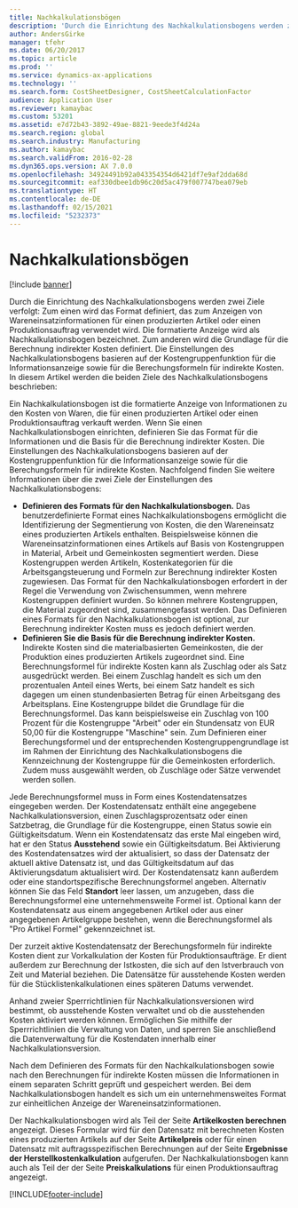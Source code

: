 ```yaml
---
title: Nachkalkulationsbögen
description: 'Durch die Einrichtung des Nachkalkulationsbogens werden zwei Ziele verfolgt: Zum einen wird das Format definiert, das zum Anzeigen von Wareneinsatzinformationen für einen produzierten Artikel oder einen Produktionsauftrag verwendet wird. Die formatierte Anzeige wird als Nachkalkulationsbogen bezeichnet. Zum anderen wird die Grundlage für die Berechnung indirekter Kosten definiert. Die Einstellungen des Nachkalkulationsbogens basieren auf der Kostengruppenfunktion für die Informationsanzeige sowie für die Berechungsformeln für indirekte Kosten. In diesem Artikel werden die beiden Ziele des Nachkalkulationsbogens beschrieben:'
author: AndersGirke
manager: tfehr
ms.date: 06/20/2017
ms.topic: article
ms.prod: ''
ms.service: dynamics-ax-applications
ms.technology: ''
ms.search.form: CostSheetDesigner, CostSheetCalculationFactor
audience: Application User
ms.reviewer: kamaybac
ms.custom: 53201
ms.assetid: e7d72b43-3892-49ae-8821-9eede3f4d24a
ms.search.region: global
ms.search.industry: Manufacturing
ms.author: kamaybac
ms.search.validFrom: 2016-02-28
ms.dyn365.ops.version: AX 7.0.0
ms.openlocfilehash: 34924491b92a043354354d6421df7e9af2dda68d
ms.sourcegitcommit: eaf330dbee1db96c20d5ac479f007747bea079eb
ms.translationtype: HT
ms.contentlocale: de-DE
ms.lasthandoff: 02/15/2021
ms.locfileid: "5232373"
---
```

# <a name="costing-sheets"></a>Nachkalkulationsbögen

[!include [banner](../includes/banner.md)]

Durch die Einrichtung des Nachkalkulationsbogens werden zwei Ziele verfolgt: Zum einen wird das Format definiert, das zum Anzeigen von Wareneinsatzinformationen für einen produzierten Artikel oder einen Produktionsauftrag verwendet wird. Die formatierte Anzeige wird als Nachkalkulationsbogen bezeichnet. Zum anderen wird die Grundlage für die Berechnung indirekter Kosten definiert. Die Einstellungen des Nachkalkulationsbogens basieren auf der Kostengruppenfunktion für die Informationsanzeige sowie für die Berechungsformeln für indirekte Kosten. In diesem Artikel werden die beiden Ziele des Nachkalkulationsbogens beschrieben: 

Ein Nachkalkulationsbogen ist die formatierte Anzeige von Informationen zu den Kosten von Waren, die für einen produzierten Artikel oder einen Produktionsauftrag verkauft werden. Wenn Sie einen Nachkalkulationsbogen einrichten, definieren Sie das Format für die Informationen und die Basis für die Berechnung indirekter Kosten. Die Einstellungen des Nachkalkulationsbogens basieren auf der Kostengruppenfunktion für die Informationsanzeige sowie für die Berechungsformeln für indirekte Kosten. Nachfolgend finden Sie weitere Informationen über die zwei Ziele der Einstellungen des Nachkalkulationsbogens:
-   **Definieren des Formats für den Nachkalkulationsbogen.** Das benutzerdefinierte Format eines Nachkalkulationsbogens ermöglicht die Identifizierung der Segmentierung von Kosten, die den Wareneinsatz eines produzierten Artikels enthalten. Beispielsweise können die Wareneinsatzinformationen eines Artikels auf Basis von Kostengruppen in Material, Arbeit und Gemeinkosten segmentiert werden. Diese Kostengruppen werden Artikeln, Kostenkategorien für die Arbeitsgangsteuerung und Formeln zur Berechnung indirekter Kosten zugewiesen. Das Format für den Nachkalkulationsbogen erfordert in der Regel die Verwendung von Zwischensummen, wenn mehrere Kostengruppen definiert wurden. So können mehrere Kostengruppen, die Material zugeordnet sind, zusammengefasst werden. Das Definieren eines Formats für den Nachkalkulationsbogen ist optional, zur Berechnung indirekter Kosten muss es jedoch definiert werden.
-   **Definieren Sie die Basis für die Berechnung indirekter Kosten.** Indirekte Kosten sind die materialbasierten Gemeinkosten, die der Produktion eines produzierten Artikels zugeordnet sind. Eine Berechnungsformel für indirekte Kosten kann als Zuschlag oder als Satz ausgedrückt werden. Bei einem Zuschlag handelt es sich um den prozentualen Anteil eines Werts, bei einem Satz handelt es sich dagegen um einen stundenbasierten Betrag für einen Arbeitsgang des Arbeitsplans. Eine Kostengruppe bildet die Grundlage für die Berechnungsformel. Das kann beispielsweise ein Zuschlag von 100 Prozent für die Kostengruppe "Arbeit" oder ein Stundensatz von EUR 50,00 für die Kostengruppe "Maschine" sein. Zum Definieren einer Berechungsformel und der entsprechenden Kostengruppengrundlage ist im Rahmen der Einrichtung des Nachkalkulationsbogens die Kennzeichnung der Kostengruppe für die Gemeinkosten erforderlich. Zudem muss ausgewählt werden, ob Zuschläge oder Sätze verwendet werden sollen.

Jede Berechnungsformel muss in Form eines Kostendatensatzes eingegeben werden. Der Kostendatensatz enthält eine angegebene Nachkalkulationsversion, einen Zuschlagsprozentsatz oder einen Satzbetrag, die Grundlage für die Kostengruppe, einen Status sowie ein Gültigkeitsdatum. Wenn ein Kostendatensatz das erste Mal eingeben wird, hat er den Status **Ausstehend** sowie ein Gültigkeitsdatum. Bei Aktivierung des Kostendatensatzes wird der aktualisiert, so dass der Datensatz der aktuell aktive Datensatz ist, und das Gültigkeitsdatum auf das Aktivierungsdatum aktualisiert wird. Der Kostendatensatz kann außerdem oder eine standortspezifische Berechnungsformel angeben. Alternativ können Sie das Feld **Standort** leer lassen, um anzugeben, dass die Berechnungsformel eine unternehmensweite Formel ist. Optional kann der Kostendatensatz aus einem angegebenen Artikel oder aus einer angegebenen Artikelgruppe bestehen, wenn die Berechnungsformel als "Pro Artikel Formel" gekennzeichnet ist. 

Der zurzeit aktive Kostendatensatz der Berechungsformeln für indirekte Kosten dient zur Vorkalkulation der Kosten für Produktionsaufträge. Er dient außerdem zur Berechnung der Istkosten, die sich auf den Istverbrauch von Zeit und Material beziehen. Die Datensätze für ausstehende Kosten werden für die Stücklistenkalkulationen eines späteren Datums verwendet. 

Anhand zweier Sperrrichtlinien für Nachkalkulationsversionen wird bestimmt, ob ausstehende Kosten verwaltet und ob die ausstehenden Kosten aktiviert werden können. Ermöglichen Sie mithilfe der Sperrrichtlinien die Verwaltung von Daten, und sperren Sie anschließend die Datenverwaltung für die Kostendaten innerhalb einer Nachkalkulationsversion. 

Nach dem Definieren des Formats für den Nachkalkulationsbogen sowie nach den Berechnungen für indirekte Kosten müssen die Informationen in einem separaten Schritt geprüft und gespeichert werden. Bei dem Nachkalkulationsbogen handelt es sich um ein unternehmensweites Format zur einheitlichen Anzeige der Wareneinsatzinformationen. 

Der Nachkalkulationsbogen wird als Teil der Seite **Artikelkosten berechnen** angezeigt. Dieses Formular wird für den Datensatz mit berechneten Kosten eines produzierten Artikels auf der Seite **Artikelpreis** oder für einen Datensatz mit auftragsspezifischen Berechnungen auf der Seite **Ergebnisse der Herstellkostenkalkulation** aufgerufen. Der Nachkalkulationsbogen kann auch als Teil der der Seite **Preiskalkulations** für einen Produktionsauftrag angezeigt.







[!INCLUDE[footer-include](../../includes/footer-banner.md)]